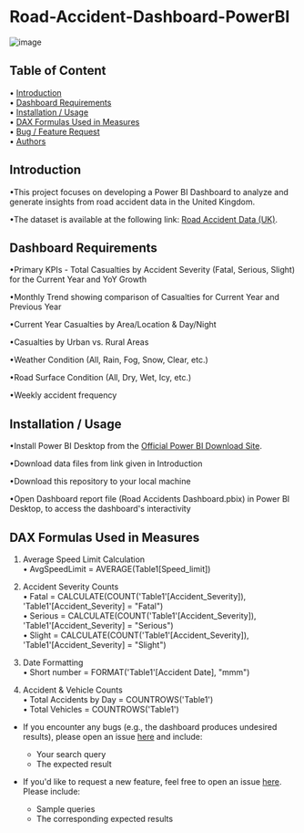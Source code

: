 # Road-Accident-Dashboard-PowerBI
![image](https://github.com/user-attachments/assets/cc3a1329-40ea-4789-b612-939cd3fccadb)
## Table of Content
• [Introduction](#introduction)  
• [Dashboard Requirements](#dashboard-requirements)  
• [Installation / Usage](#installation--usage)  
• [DAX Formulas Used in Measures](#dax-formulas-used-in-measures)  
• [Bug / Feature Request](#bug--feature-request)  
• [Authors](#authors)  

## Introduction
•This project focuses on developing a Power BI Dashboard to analyze and generate insights from road accident data in the United Kingdom. 

•The dataset is available at the following link: [Road Accident Data (UK)](https://docs.google.com/spreadsheets/d/18gHMTeKObXTYW9-dTpC3Ix8cUassEVnv/edit?usp=sharing&ouid=112300673406057049645&rtpof=true&sd=true).

## Dashboard Requirements
•Primary KPIs - Total Casualties by Accident Severity (Fatal, Serious, Slight) for the Current Year and YoY Growth

•Monthly Trend showing comparison of Casualties for Current Year and Previous Year

•Current Year Casualties by Area/Location & Day/Night

•Casualties by Urban vs. Rural Areas 

•Weather Condition (All, Rain, Fog, Snow, Clear, etc.)

•Road Surface Condition (All, Dry, Wet, Icy, etc.)

•Weekly accident frequency
## Installation / Usage
•Install Power BI Desktop from the [Official Power BI Download Site](https://www.microsoft.com/en-us/download/details.aspx?id=58494).

•Download data files from link given in Introduction

•Download this repository to your local machine

•Open Dashboard report file (Road Accidents Dashboard.pbix) in Power BI Desktop, to access the dashboard's interactivity
## DAX Formulas Used in Measures
1. Average Speed Limit Calculation  
   • AvgSpeedLimit = AVERAGE(Table1[Speed_limit])  

2. Accident Severity Counts  
   • Fatal = CALCULATE(COUNT('Table1'[Accident_Severity]), 'Table1'[Accident_Severity] = "Fatal")  
   • Serious = CALCULATE(COUNT('Table1'[Accident_Severity]), 'Table1'[Accident_Severity] = "Serious")  
   • Slight = CALCULATE(COUNT('Table1'[Accident_Severity]), 'Table1'[Accident_Severity] = "Slight")  

3. Date Formatting  
   • Short number = FORMAT('Table1'[Accident Date], "mmm")  

4. Accident & Vehicle Counts  
   • Total Accidents by Day = COUNTROWS('Table1')  
   • Total Vehicles = COUNTROWS('Table1')  
- If you encounter any bugs (e.g., the dashboard produces undesired results), please open an issue [here](https://github.com/username/repository-name/issues) and include:
  - Your search query
  - The expected result

- If you'd like to request a new feature, feel free to open an issue [here](https://github.com/username/repository-name/issues). Please include:
  - Sample queries
  - The corresponding expected results



